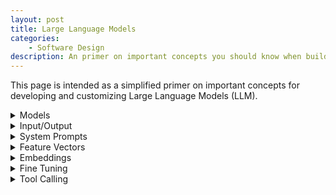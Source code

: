 ```yaml
---
layout: post
title: Large Language Models
categories:
    - Software Design
description: An primer on important concepts you should know when building and customizing AI assistants.
---
```


This page is intended as a simplified primer on important concepts for developing and customizing Large Language Models (LLM).


<details markdown="1">
<summary>Models</summary>

Training a completely new **base model** is **extremely expensive** (GPT-4: $100M) due to the required compute power to achieve good results, so this is only done by tech companies with enough capital:

- Meta: [Llama](https://huggingface.co/meta-llama) (public)
- Google: [Gemma](https://huggingface.co/collections/google/gemma-2-release-667d6600fd5220e7b967f315) (public), [Gemini](https://ai.google.dev/gemini-api) (API only)
- OpenAI: [GPT](https://platform.openai.com/docs/models/overview) (API only)
- Anthropic: [Claude](https://www.anthropic.com/claude) (API only)
- Mistral AI: [Mistral](https://huggingface.co/docs/transformers/main/en/model_doc/mistral) (public)
- (Many small models and remixes of larger models)

These models are trained on [billions of web pages](https://commoncrawl.org/), e.g. wikis, open source projects, etc.

These models often have different **variants**:
- Different sizes (e.g. 2B, 70B or 405B parameters). Larger models are [more powerful](https://lmarena.ai/?leaderboard), but require more resources.
- Instruct models (optimized for chatbots)
- Multimodal models (understand images or speech)

Models have different **hardware requirements**: 
- Small models (≤ 70B): Can run **locally** (no internet access) on consumer hardware (gaming graphics cards, M1 MacBooks).
- Large models: Require expensive specialized hardware so **cloud access** is usually cheaper.
</details>


<details markdown="1">
<summary>Input/Output</summary>

LLMs are simple when viewed from the outside:
- **Input**: Text
- **Output**: Text

E.g. when the input is an entire chat history in a chat-bot, the LLM can predict what the next word(s) of the text would look like (more chat messages).

By cleverly choosing the input (**Prompt Engineering**), you can influence the output, e.g. with examples, instructions for language patterns, more context, etc.
</details>


<details markdown="1">
<summary>System Prompts</summary>

System prompts are predefined instructions given to an LLM in addition to user's input. They set the context and tone for the interaction.

Examples:
- **Role**: "You are a helpful assistant."
- **Behavior**: "Answer in English and provide detailed explanations."
- **Context**: "The time is {time} and the user's name is {name}."
</details>


<details markdown="1">
<summary>Feature Vectors</summary>

<div class="message" markdown="1">
**Note:** This is extremely simplified but helps to understand embeddings and finetuning.
</div>

The knowledge contained in LLMs is stored in the form of mathematical "feature vectors". Each value of a vector describes a **semantic meaning** (feature) of a word (token), e.g., whether the word is more male or female. 

If you plot these feature vectors in a multidimensional **vector space**, related words would be close to each other.

![](https://ds055uzetaobb.cloudfront.net/brioche/uploads/JERsKXkW4T-screen-shot-2016-05-05-at-123118-pm.png?width=2400)
*Source: Gutierrez-Osuna, R. Introduction to Pattern Analysis*

![](https://developers.google.com/static/machine-learning/crash-course/embeddings/images/linear_relationships.svg)
*Source: [Google Developer - Machine Learning Crash Course](https://developers.google.com/machine-learning/crash-course/embeddings/embedding-space)*
</details>


<details markdown="1">
<summary>Embeddings</summary>

With embeddings you can enrich a model with knowledge from documents (e.g., PDFs, videos, websites, …). Feature vectors are generated from these documents and stored in a separate **vector database**.

Generating vectors **takes a while**, so it is done once instead of with each user request. Embeddings need to be regenerated if the documents change, so embeddings are **not real-time capable** (e.g. data that changes regularily).

A user request proceeds as follows:
- The request is converted into a vector in the embedding's vector space.
- Neighbors of this vector are searched in the vector database (**semantic search**).
- These vectors are **added to the system prompt** in their original text form.
- The LLM generates a response based on the additional context in the prompt.
</details>


<details markdown="1">
<summary>Fine Tuning</summary>

Fine-tuning adjusts the **general behavior** of an existing model through **further training**. For example to use it as a chatbot (question/answer), as a code generator, to write books, or to use certain vocabulary.

There are two options for this:
- **Full parameter fine-tuning**: An existing model is further trained, but with a specialized dataset. This adjusts **all parameters** over time, creating a new model. Requires a lot of computing power (expensive).
- **Low-rank adaptation (LoRA)**: Adds **additional parameters** to a model without affecting the original parameters. Requires less computing power and can be stored or exchanged separately from the model.
</details>


<details markdown="1">
<summary>Tool Calling</summary>

Tool calling allows an LLM to call predefined **functions** ("tools") in the executing framework's code. With this it can call external APIs (search engines, databases, triggers, etc.). Therefore they are **real-time capable**.

LLMs still only handle text input and output:
- A **text description** for each tool is added to the LLMs prompt, so it knows how to use them correctly. 
- It emits a **special token** during generation to call a tool.
- The tools result is then **added to the prompt** and the LLM can continue with the next tokens.

Example:

```js
const getRecipesByMainIngedrientTool: RunnableToolFunction<any> = {
    type: 'function',
    function: {
        description: 'Search recipes by main ingredient. Ingredients should be in English and snakecase.',
        function: recipeApi.getRecipesByMainIngredient,
        parameters: {
            type: 'object',
            properties: { ingredient: { type: 'string' } },
        },
        parse: JSON.parse,
    },
};
```

</details>
